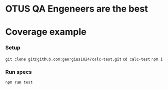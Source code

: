 # OTUS QA Engeneers are the best
# Coverage example
### Setup
`git clone git@github.com:georgius1024/calc-test.git`
`cd calc-test`
`npm i`

### Run specs
`npm run test`